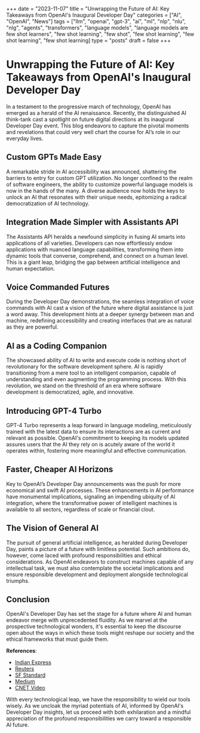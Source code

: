 +++
date = "2023-11-07"
title = "Unwrapping the Future of AI: Key Takeaways from OpenAI's Inaugural Developer Day"
categories = ["AI", "OpenAI", "News"]
tags = ["llm", "openai", "gpt-3", "ai", "ml", "nlp", "nlu", "nlg", "agents", "transformers", "language models", "language models are few shot learners", "few shot learning", "few shot", "few shot learning", "few shot learning", "few shot learning]
type = "posts"
draft = false
+++

# Unwrapping the Future of AI: Key Takeaways from OpenAI's Inaugural Developer Day

In a testament to the progressive march of technology, OpenAI has emerged as a herald of the AI renaissance. Recently, the distinguished AI think-tank cast a spotlight on future digital directions at its inaugural Developer Day event. This blog endeavors to capture the pivotal moments and revelations that could very well chart the course for AI’s role in our everyday lives.

## Custom GPTs Made Easy

A remarkable stride in AI accessibility was announced, shattering the barriers to entry for custom GPT utilization. No longer confined to the realm of software engineers, the ability to customize powerful language models is now in the hands of the many. A diverse audience now holds the keys to unlock an AI that resonates with their unique needs, epitomizing a radical democratization of AI technology.

## Integration Made Simpler with Assistants API

The Assistants API heralds a newfound simplicity in fusing AI smarts into applications of all varieties. Developers can now effortlessly endow applications with nuanced language capabilities, transforming them into dynamic tools that converse, comprehend, and connect on a human level. This is a giant leap, bridging the gap between artificial intelligence and human expectation.

## Voice Commanded Futures

During the Developer Day demonstrations, the seamless integration of voice commands with AI cast a vision of the future where digital assistance is just a word away. This development hints at a deeper synergy between man and machine, redefining accessibility and creating interfaces that are as natural as they are powerful.

## AI as a Coding Companion

The showcased ability of AI to write and execute code is nothing short of revolutionary for the software development sphere. AI is rapidly transitioning from a mere tool to an intelligent companion, capable of understanding and even augmenting the programming process. With this revolution, we stand on the threshold of an era where software development is democratized, agile, and innovative.

## Introducing GPT-4 Turbo

GPT-4 Turbo represents a leap forward in language modeling, meticulously trained with the latest data to ensure its interactions are as current and relevant as possible. OpenAI's commitment to keeping its models updated assures users that the AI they rely on is acutely aware of the world it operates within, fostering more meaningful and effective communication.

## Faster, Cheaper AI Horizons

Key to OpenAI’s Developer Day announcements was the push for more economical and swift AI processes. These enhancements in AI performance have monumental implications, signaling an impending ubiquity of AI integration, where the transformative power of intelligent machines is available to all sectors, regardless of scale or financial clout.

## The Vision of General AI

The pursuit of general artificial intelligence, as heralded during Developer Day, paints a picture of a future with limitless potential. Such ambitions do, however, come laced with profound responsibilities and ethical considerations. As OpenAI endeavors to construct machines capable of any intellectual task, we must also contemplate the societal implications and ensure responsible development and deployment alongside technological triumphs.

## Conclusion

OpenAI's Developer Day has set the stage for a future where AI and human endeavor merge with unprecedented fluidity. As we marvel at the prospective technological wonders, it's essential to keep the discourse open about the ways in which these tools might reshape our society and the ethical frameworks that must guide them.

**References**:
- [Indian Express](https://indianexpress.com/article/technology/artificial-intelligence/openai-devday-2023-key-takeaways-sam-altman-9016383/)
- [Reuters](https://www.reuters.com/technology/openai-make-models-cheaper-more-powerful-its-first-developer-conference-2023-11-03/)
- [SF Standard](https://sfstandard.com/2023/11/06/openai-devday-san-francisco-microsoft-chatbot/)
- [Medium](https://medium.com/@william-ai/my-prediction-for-openai-dev-day-2023-133a669a142b)
- [CNET Video](https://www.cnet.com/videos/everything-announced-at-openais-first-developers-day-event/)

With every technological leap, we have the responsibility to wield our tools wisely. As we uncloak the myriad potentials of AI, informed by OpenAI's Developer Day insights, let us proceed with both exhilaration and a mindful appreciation of the profound responsibilities we carry toward a responsible AI future.